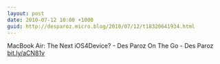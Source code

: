 ```yaml
---
layout: post
date: 2010-07-12 10:00 +1000
guid: http://desparoz.micro.blog/2010/07/12/t18320641934.html
---
```

MacBook Air: The Next iOS4Device? - Des Paroz On The Go - Des Paroz [bit.ly/aCN81v](http://bit.ly/aCN81v)
